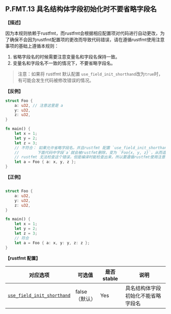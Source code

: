 ## P.FMT.13  具名结构体字段初始化时不要省略字段名

**【描述】**

因为本规则依赖于rustfmt，而rustfmt会根据相应配置项对代码进行自动更改，为了确保不会因为rustfmt配置项的更改而导致代码错误，请在遵循rustfmt使用注意事项的基础上遵循本规则：

1. 省略字段名的时候需要注意变量名和字段名保持一致。
2. 变量名和字段名不一致的情况下，不要省略字段名。

> 注意：如果将 rustfmt 默认配置 `use_field_init_shorthand`改为`true`时，有可能会发生代码被修改错误的情况。


**【反例】**

```rust
struct Foo {
    a: u32, // 注意这里是 a
    y: u32,
    z: u32,
}

fn main() {
    let x = 1;
    let y = 2;
    let z = 3;
    // 不符合： 如果允许省略字段名，并且rustfmt 配置 `use_field_init_shorthand`改为`true`时，
    //        下面代码中字段`a`就会被rustfmt删除，变为 `Foo{x, y, z}`，从而造成错误
    // rustfmt 无法检查这个错误，但是编译时能检查出来，所以要遵循rustfmt使用注意事项就不会出问题
    let a = Foo { a: x, y, z };
}
```

**【正例】**

```rust

struct Foo {
    a: u32,
    y: u32,
    z: u32,
}

fn main() {
    let x = 1;
    let y = 2;
    let z = 3;
    // 符合
    let a = Foo { a: x, y: y, z: z };
}
```

**【rustfmt 配置】**

| 对应选项 | 可选值 | 是否 stable | 说明 |
| ------ | ---- | ---- | ---- | 
| [`use_field_init_shorthand`](https://rust-lang.github.io/rustfmt/?#use_field_init_shorthand) | false（默认） | Yes |具名结构体字段初始化不能省略字段名|
